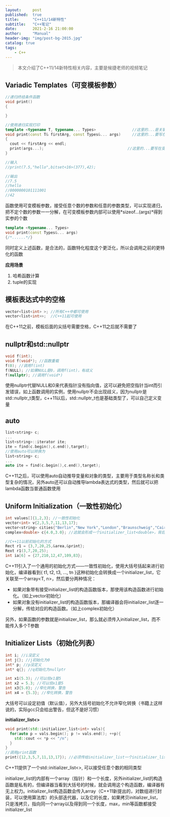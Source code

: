 ```yaml
---
layout:     post
published:  true
title:      "C++11/14新特性"
subtitle:   "C++笔记"
date:       2021-2-16 21:00:00
author:     "Manual"
header-img: "img/post-bg-2015.jpg"
catalog: true
tags:
    - C++
---
```


> 本文介绍了C++11/14新特性相关内容，主要是候捷老师的视频笔记

## Variadic Templates（可变模板参数）

```c++
//递归终结条件函数
void print()
{

}

//使用递归实现打印
template <typename T, typename... Types>                //这里的...是关键字的一部分
void print(const T& firstArg, const Types&... args)     //这里的...要写在自定义类型Types后面
{
  cout << firstArg << endl;
  print(args...);                                     //这里的...要写在变量args后面，代表args的所有参数
}

//输入
//print(7.5,"hello",bitset<16>(377),42);

//输出
//7.5
//hello
//0000000101111001
//42
```

函数使用可变模板参数，接受任意个数的参数和任意的参数类型，可以实现递归，把不定个数的参数一一分解，在可变模板参数内部可以使用*sizeof...(args)*得到实参的个数

```c++
template <typename... Types>
void print(const Types&... args)
{/*......*/}
```

同时定义上述函数，是合法的，函数特化程度这个更泛化，所以会调用之前的更特化的函数

**应用场景**

1. 哈希函数计算
2. tuple的实现

## 模板表达式中的空格

```c++
vector<list<int> >; //所有C++中都可使用
vector<list<int>>;  //C++11起可使用
```

在C++11之前，模板后面的尖括号需要空格，C++11之后就不需要了

## nullptr和std::nullptr

```c++
void f(int);
void f(void*); //函数重载
f(0); //调用f(int)
f(NULL); //如果NULL是0，调用f(int)，有歧义
f(nullptr); //调用f(void*)
```

使用nullptr代替NULL和0来代表指针没有指向值，这可以避免把空指针当int而引发错误，如上函数调用的实例，使用nullptr不会出现歧义，因为nullptr是std::nullptr_t类型，c++11以后，std::nullptr_t也是基础类型了，可以自己定义变量

## auto

```c++
list<string> c;
...
list<string>::iterator ite;
ite = find(c.begin(),c.end(),target);
//使用auto可以转换为
list<string> c;
...
auto ite = find(c.begin(),c.end(),target);
```

C++11之后，可以使用auto自动推导变量和对象的类型，主要用于类型名称长和类型复杂的情况，另外auto还可以自动推导lambda表达式的类型，然后就可以把lambda函数当普通函数使用

## Uniform Initialization（一致性初始化）

```c++
int values[]{1,2,3}; //一致性初始化
vector<int> v{2,3,5,7,11,13,17};
vector<string> cities{"Berlin","New York","London","Braunschweig","Cairo","Cologne"}; //这就会形成一个initializer_list<string>，背后有个array<string, 6>，vector<string>构造函数有接受initializer_list<string>的版本
complex<double> c{4.0,3.0}; //这就会形成一个initializer_list<double>，背后有个array<double, 2>，complex<double>构造函数没有接受initializer_list<double>的版本

//C++11以前初始化的方式
Rect r1 = {3,7,20,25,&area,&print};
Rext r1(3,7,20,25);
int ia[6] = {27,210,12,47,109,83};
```

C++11引入了一个通用的初始化方式——一致性初始化，使用大括号括起来进行初始化，编译器看到{ t1, t2, t3, ..., tn }这种初始化会转换成一个initializer_list<T>，它关联至一个array<T, n>，然后要分两种情况：

- 如果对象带有接受initializer_list的构造函数版本，那使用该构造函数进行初始化。（如上vector初始化）
- 如果对象没有initializer_list的构造函数版本，那编译器会将initializer_list逐一分解，传给对应的构造函数。（如上complex初始化）

另外，如果函数的参数就是initializer_list，那么就必须传入initializer_list，而不能传入多个T参数

## Initializer Lists（初始化列表）

```c++
int i; //i没定义
int j{}; //j初始化为0
int* p; //p没定义
int* q{}; //q初始化为nullptr

int x1(5.3); //可以但x1是5
int x2 = 5.3; //可以但x1是5
int x3{5.0}; //窄化转换，警告
int x4 = {5.3}; //窄化转换，警告
```

大括号可以设定初值（默认值），另外大括号初始化不允许窄化转换（书籍上这样说的，实际gcc只会给出警告，但这不是好习惯）

**initializer_list<>**

```c++
void print(std::initializer_list<int> vals){
  for(auto p = vals.begin(); p != vals.end(); ++p){
    std::cout << *p << "/n";
  }
}
//调用print函数
print({12,3,5,7,11,13,17}); //必须传给initializer_list一个initializer_list或{...}形式
```

C++11提供了一个std::initializer_list<>, 可以接受任意个数的相同类型

initializer_list的内部有一个array（指针）和一个长度，另外initializer_list的构造函数是私有的，但编译器当看到大括号的时候，就会调用这个构造函数，编译器有无上权力。initializer_list构造函数会传入array（C++11新提出的，对数组进行封装，可以使用算法库）的头部迭代器，以及它的长度，如果拷贝initializer_list，只是浅拷贝，指向同一个array以及得到同一个长度，max，min等函数都接受initializer_list